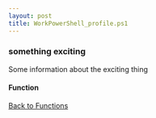 ```yaml
---
layout: post
title: WorkPowerShell_profile.ps1
---
```


### something exciting

Some information about the exciting thing

#### Function

<script async src="https://gist-it.appspot.com/github.com/BanterBoy/scripts-blog/blob/master/PowerShell/functions/powerShellProfile/personalProfiles/WorkPowerShell_profile.ps1" crossorigin="anonymous"></script>

<a href="/menu/_pages/functions.html">Back to Functions</a>
